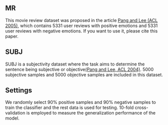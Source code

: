 ## MR
This movie review dataset was proposed in the article [Pang and Lee (ACL 2005)](http://www.aclweb.org/anthology/P/P05/P05-1015.pdf), which contains 5331 user reviews with positive emotions and 5331 user reviews with negative emotions. If you want to use it, please cite this paper.

## SUBJ
SUBJ is a subjectivity dataset where the task aims to determine the sentence being subjective or objective[(Pang and Lee, ACL 2004)](http://www.aclweb.org/anthology/P04-1035.pdf). 5000 subjective samples and 5000 objective samples are included in this dataset.

## Settings
We randomly select 90% positive samples and 90% negative samples to train the classifier and the rest data is used for testing. 10-fold cross-validation is employed to measure the generalization performance of the model.
